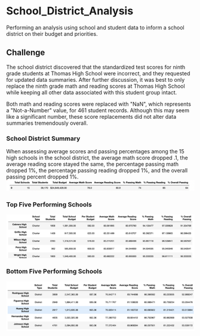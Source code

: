 # School_District_Analysis

Performing an analysis using school and student data to inform a school district on their budget and priorities.

## Challenge
The school district discovered that the standardized test scores for ninth grade students at Thomas High School were incorrect, and they requested for updated data summaries. After further discussion, it was best to only replace the ninth grade math and reading scores at Thomas High School while keeping all other data associated with this student group intact.

Both math and reading scores were replaced with "NaN", which represents a "Not-a-Number" value, for 461 student records. Although this may seem like a significant number, these score replacements did not alter data summaries tremendously overall.

### School District Summary
When assessing average scores and passing percentages among the 15 high schools in the school district, the average math score dropped .1, the average reading score stayed the same, the percentage passing math dropped 1%, the percentage passing reading dropped 1%, and the overall passing percent dropped 1%.
![district summary](https://github.com/TahaniSury/School_District_Analysis/blob/main/images/district%20summary.png)


### Top Five Performing Schools

![Top five](https://github.com/TahaniSury/School_District_Analysis/blob/main/images/Top%20five.png)


### Bottom Five Performing Schools

![bottom five](https://github.com/TahaniSury/School_District_Analysis/blob/main/images/bottom%20five.png)

